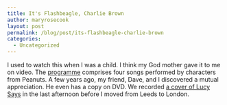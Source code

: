 ```yaml
---
title: It's Flashbeagle, Charlie Brown
author: maryrosecook
layout: post
permalink: /blog/post/its-flashbeagle-charlie-brown
categories:
  - Uncategorized
---
```


I used to watch this when I was a child.  I think my God mother gave it to me on video.  The <a href='http://www.imdb.com/title/tt0123122/'>programme</a> comprises four songs performed by characters from Peanuts.  A few years ago, my friend, Dave, and I discovered a mutual appreciation.  He even has a copy on DVD.  We recorded <a href='http://maryrosecook.playmary.com/track/grrlmageddon_lucysays'>a cover of Lucy Says</a> in the last afternoon before I moved from Leeds to London.

<object width="600" height="475"><param name="movie" value="https://www.youtube.com/v/B-hjGfG_GFY&amp;hl=en_US&amp;fs=1"></param><param name="allowFullScreen" value="true"></param><param name="allowscriptaccess" value="always"></param><embed src="https://www.youtube.com/v/B-hjGfG_GFY&amp;hl=en_US&amp;fs=1" type="application/x-shockwave-flash" allowscriptaccess="always" allowfullscreen="true" width="600" height="475"></embed></object>

 [1]: http://maryrosecook.playmary.com/track/grrlmageddon_lucysays
